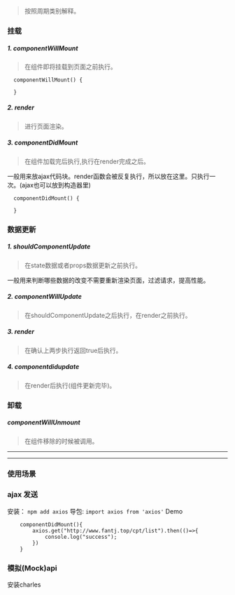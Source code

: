 >按照周期类别解释。


### 挂载
##### 1. componentWillMount
>在组件即将挂载到页面之前执行。

```
  componentWillMount() {

  }
```
##### 2. render
>进行页面渲染。
##### 3. componentDidMount
>在组件加载完后执行,执行在render完成之后。

一般用来放ajax代码块。render函数会被反复执行，所以放在这里。只执行一次。(ajax也可以放到构造器里)
```
  componentDidMount() {
   
  }
```
### 数据更新
##### 1. shouldComponentUpdate
>在state数据或者props数据更新之前执行。

一般用来判断哪些数据的改变不需要重新渲染页面，过滤请求，提高性能。

##### 2. componentWillUpdate
>在shouldComponentUpdate之后执行，在render之前执行。
##### 3. render
>在确认上两步执行返回true后执行。
##### 4. componentdidupdate
>在render后执行(组件更新完毕)。

### 卸载
##### componentWillUnmount
>在组件移除的时候被调用。

---
---


### 使用场景


### ajax 发送
安装：
`npm add axios`
导包:
`import axios from 'axios'`
Demo
```
    componentDidMount(){
        axios.get("http://www.fantj.top/cpt/list").then(()=>{
            console.log("success");
        })
    }
```

### 模拟(Mock)api
安装charles
